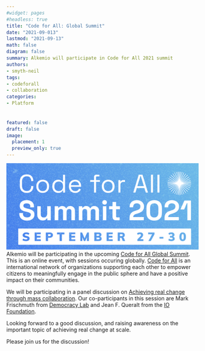 ```yaml
---
#widget: pages
#headless: true
title: "Code for All: Global Summit"
date: "2021-09-013"
lastmod: "2021-09-13"
math: false
diagram: false
summary: Alkemio will participate in Code for All 2021 summit
authors:
- smyth-neil
tags:
- codeforall
- collaboration
categories:
- Platform


featured: false
draft: false
image:
  placement: 1
  preview_only: true
---
```

![](./header.png)
Alkemio will be participating in the upcoming [Code for All Global Summit](https://codeforall.org/summit-2021/). This is an online event, with sessions occuring globally. [Code for All](https://codeforall.org/) is an international network of organizations supporting each other to empower citizens to meaningfully engage in the public sphere and have a positive impact on their communities.

We will be participating in a panel discussion on [Achieving real change through mass collaboration](https://www.eventbrite.com/e/achieving-real-change-through-mass-collaboration-tickets-169959069151). Our co-participants in this session are Mark Frischmuth from [Democracy Lab](https://democracylab.org/) and Jean F. Queralt from the [IO Foundation](https://www.theiofoundation.org/).

Looking forward to a good discussion, and raising awareness on the important topic of achieving real change at scale. 

Please join us for the discussion!


